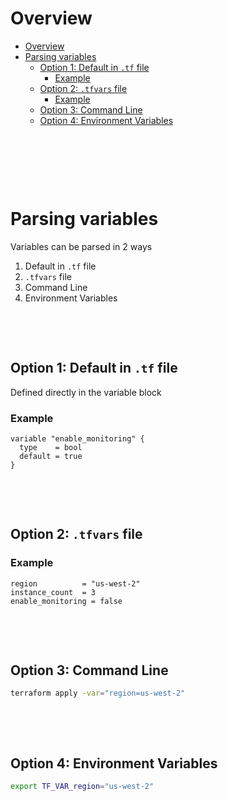 # Overview

- [Overview](#overview)
- [Parsing variables](#parsing-variables)
  - [Option 1: Default in `.tf` file](#option-1-default-in-tf-file)
    - [Example](#example)
  - [Option 2: `.tfvars` file](#option-2-tfvars-file)
    - [Example](#example-1)
  - [Option 3: Command Line](#option-3-command-line)
  - [Option 4: Environment Variables](#option-4-environment-variables)

&nbsp;

&nbsp;

&nbsp;

# Parsing variables

Variables can be parsed in 2 ways

1. Default in `.tf` file
2. `.tfvars` file
3. Command Line
4. Environment Variables

&nbsp;

&nbsp;

## Option 1: Default in `.tf` file

Defined directly in the variable block

### Example

```hcl
variable "enable_monitoring" {
  type    = bool
  default = true
}
```

&nbsp;

&nbsp;

## Option 2: `.tfvars` file

### Example

```hcl
region          = "us-west-2"
instance_count  = 3
enable_monitoring = false
```

&nbsp;

&nbsp;

## Option 3: Command Line

```bash
terraform apply -var="region=us-west-2"
```

&nbsp;

&nbsp;

## Option 4: Environment Variables

```bash
export TF_VAR_region="us-west-2"
```

&nbsp;

&nbsp;
